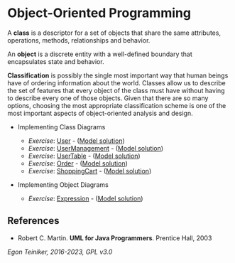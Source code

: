 # Object-Oriented Programming

A **class** is a descriptor for a set of objects that share the same attributes, 
operations, methods, relationships and behavior.

An **object** is a discrete entity with a well-defined boundary that encapsulates 
state and behavior.

**Classification** is possibly the single most important way that human beings have 
of ordering information about the world.
Classes allow us to describe the set of features that every object of the class must 
have without having to describe every one of those objects.
Given that there are so many options, choosing the most appropriate classification 
scheme is one of the most important aspects of object-oriented analysis and design.

* Implementing Class Diagrams
    * _Exercise_: [User](OOP-User-Exercise) - ([Model solution](OOP-User))
    * _Exercise_: [UserManagement](OOP-UserManagement-Exercise) - ([Model solution](OOP-UserManagement))
    * _Exercise_: [UserTable](OOP-UserTable-Exercise) - ([Model solution](OOP-UserTable))
    * _Exercise_: [Order](OOP-Order-Exercise) - ([Model solution](OOP-Order))
    * _Exercise_: [ShoppingCart](OOP-ShoppingCart-Exercise) - ([Model solution](OOP-ShoppingCart))

* Implementing Object Diagrams 
    * _Exercise_: [Expression](OOP-ObjectDiagram-Expression-Exercise) - ([Model solution](OOP-ObjectDiagram-Expression))

## References
* Robert C. Martin. **UML for Java Programmers**. Prentice Hall, 2003

*Egon Teiniker, 2016-2023, GPL v3.0*
